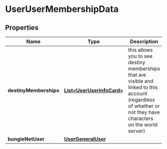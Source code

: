 
# UserUserMembershipData

## Properties
Name | Type | Description | Notes
------------ | ------------- | ------------- | -------------
**destinyMemberships** | [**List&lt;UserUserInfoCard&gt;**](UserUserInfoCard.md) | this allows you to see destiny memberships that are visible and linked to this account (regardless of whether or not they have characters on the world server) |  [optional]
**bungieNetUser** | [**UserGeneralUser**](UserGeneralUser.md) |  |  [optional]



